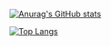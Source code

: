 [![Anurag's GitHub stats](https://github-readme-stats.vercel.app/api?username=rnaqpddl123&theme=radical&show_icons=ture)](https://github.com/anuraghazra/github-readme-stats)




[![Top Langs](https://github-readme-stats.vercel.app/api/top-langs/?username=rnaqpddl123&layout=compact&hide=Jupyter_Notebook)](https://github.com/anuraghazra/github-readme-stats)